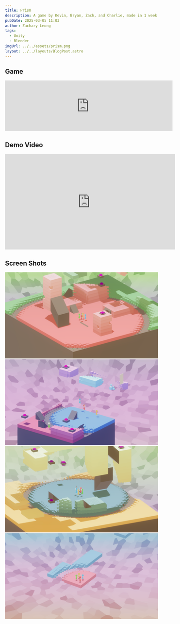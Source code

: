 ```yaml
---
title: Prism
description: A game by Kevin, Bryan, Zach, and Charlie, made in 1 week for Unlikely Collaborators Game Jam
pubDate: 2025-03-05 11:03
author: Zachary Leong
tags:
  - Unity
  - Blender
imgUrl: ../../assets/prism.png
layout: ../../layouts/BlogPost.astro
---
```



## Game

<iframe width="552" height="167" frameborder="0" src="https://itch.io/embed/3373778"><a href="https://rrecasmar.itch.io/prism">Prism by rrecasmar</a></iframe>

## Demo Video

<iframe width="560" height="315" src="https://www.youtube.com/embed/Zw1aRfljmug" frameborder="0" allowfullscreen></iframe>

## Screen Shots

![](../../assets/prism1.png)
![](../../assets/prism2.png)
![](../../assets/prism3.png)
![](../../assets/prism4.png)